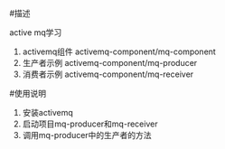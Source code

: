 #描述

active mq学习

1. activemq组件
    activemq-component/mq-component 
2. 生产者示例
    activemq-component/mq-producer
3. 消费者示例
    activemq-component/mq-receiver
  
    
#使用说明

1. 安装activemq
2. 启动项目mq-producer和mq-receiver
3. 调用mq-producer中的生产者的方法